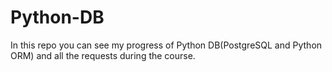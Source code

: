 # Python-DB

In this repo you can see my progress of Python DB(PostgreSQL and Python ORM) and all the requests during the course.
